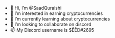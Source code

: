- 👋 Hi, I’m @SaadQuraishi
- 👀 I’m interested in earning cryptocurrencies
- 🌱 I’m currently learning about cryptocurrencies
- 💞️ I’m looking to collaborate on discord
- 📫 My Discord username is $ÊÊD#2695

<!---
SaadQuraishi/SaadQuraishi is a ✨ special ✨ repository because its `README.md` (this file) appears on your GitHub profile.
You can click the Preview link to take a look at your changes.
--->
